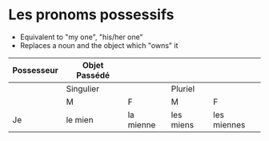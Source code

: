 # Les pronoms possessifs

- Equivalent to "my one", "his/her one"
- Replaces a noun and the object which "owns" it

| Possesseur | Objet Passédé | | | |
| --- | --- | --- | --- | --- |
| | Singulier | | Pluriel | |
| | <blue>M</blue> | F | M | F |
| Je | le mien | la mienne | les miens | les miennes |